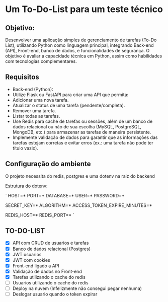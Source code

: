 # Um To-Do-List para um teste técnico

## Objetivo:

Desenvolver uma aplicação simples de gerenciamento de tarefas (To-Do List), utilizando Python como linguagem principal, integrando Back-end (API), Front-end, banco de dados, e funcionalidades de segurança. O objetivo é avaliar a capacidade técnica em Python, assim como habilidades com tecnologias complementares.

## Requisitos

- Back-end (Python):
- Utilize Flask ou FastAPI para criar uma API que permita:
- Adicionar uma nova tarefa.
- Atualizar o status de uma tarefa (pendente/completa).
- Remover uma tarefa.
- Listar todas as tarefas.
- Use Redis para cache de tarefas ou sessões, além de um banco de dados
relacional ou não de sua escolha (MySQL, PostgreSQL, MongoDB, etc.) para
armazenar as tarefas de maneira persistente.
- Implemente validação de dados para garantir que as informações das tarefas
estejam corretas e evitar erros (ex.: uma tarefa não pode ter título vazio).

## Configuração do ambiente

O projeto necessita do redis, postgres e uma dotenv na raiz do backend

Estrutura do dotenv:

`
HOST=*
PORT=*
DATABASE=*
USER=*
PASSWORD=*


SECRET_KEY=*
ALGORITHM=*
ACCESS_TOKEN_EXPIRE_MINUTES=*

REDIS_HOST=*
REDIS_PORT=*
`

## TO-DO-LIST
- [x] API com CRUD de usuarios e tarefas
- [x] Banco de dados relacional (Postgres)
- [x] JWT usuarios
- [x] JWT com cookies
- [x] Front-end ligado a API
- [x] Validação de dados no Front-end
- [x] Tarefas utilizando o cache do redis
- [ ] Usuarios utilizando o cache do redis
- [ ] Deploy na nuvem (Infelizmente não consegui pegar nenhuma)
- [ ] Deslogar usuario quando o token expirar
